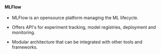 #### MLFlow 

- MLFlow is an opensource platform managing the ML lifecycle. 

- Offers API's for experiment tracking, model registries, deployment and monitoring. 

- Modular architecture that can be integrated with other tools and frameworks. 

